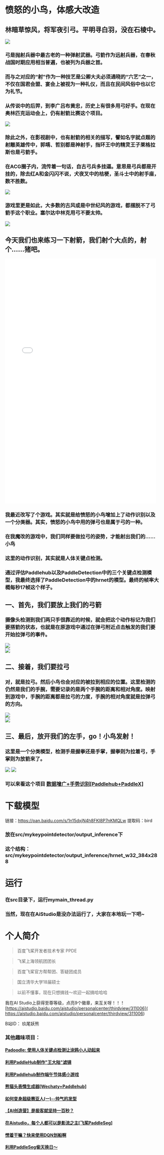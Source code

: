 # 愤怒的小鸟，体感大改造

## 林暗草惊风，将军夜引弓。平明寻白羽，没在石棱中。
![](https://ai-studio-static-online.cdn.bcebos.com/7816fb95d7c24e03aca1a4ede4d34e055c864ddd400f4b939ae038c9a169e607)

### 弓是抛射兵器中最古老的一种弹射武器。弓箭作为远射兵器，在春秋战国时期应用相当普遍，也被列为兵器之首。
### 而与之对应的“射”作为一种技艺是公卿大夫必须通晓的“六艺”之一，不仅在国君会盟、宴会上被视为一种礼仪，而且在民间风俗中也以它为礼节。

### 从传说中的后羿，到李广吕布黄忠，历史上有很多用弓好手。在现在奥林匹克运动会上，仍有射箭比赛这个项目。   
![](https://ai-studio-static-online.cdn.bcebos.com/3cb634495c8b4d8d97c4c08d001a0e664c44b97d192e49aeab3af2ab2bb5e9fa)   
### 除此之外，在影视剧中，也有射箭的相关的描写，譬如名字就点题的射雕英雄传中，郭靖、哲别都是神射手，指环王中的精灵王子莱格拉斯也是弓箭手。


### 在ACG圈子内，流传着一句话，自古弓兵多挂逼。意思是弓兵都是开挂的，除去红A和金闪闪不说，犬夜叉中的桔梗，圣斗士中的射手座，数不胜数。
![](https://ai-studio-static-online.cdn.bcebos.com/3583143bf8e346649939dd4f969da5b4939972fb6fbf45dba956d7220a1b89a3)

### 游戏里更是如此，大多数的古风或是中世纪风的游戏，都摆脱不了弓箭手这个职业。塞尔达中林克用弓不要太帅。
![](https://ai-studio-static-online.cdn.bcebos.com/5ec340c3ab964e88844424ac76b3426d54de87d1896a479fa1436d11e24313db)

## 今天我们也来练习一下射箭，我们射个大点的，射个......猪吧。
<iframe style="width:98%;height: 800px;" src="//player.bilibili.com/player.html?aid=251886520&bvid=BV1HY41147cB&cid=449098113&page=1" scrolling="no" border="0" frameborder="no" framespacing="0" allowfullscreen="true"> </iframe>

### 我最近改写了个游戏。其实就是给愤怒的小鸟增加上了动作识别以及一个分类器。其实，愤怒的小鸟中用的弹弓也是属于弓的一种。
### 在我魔改的游戏中，我们同样要做拉弓的姿势，才能射出我们的......小鸟

### 这里的动作识别，其实就是人体关键点检测。
### 通过评估Paddlehub以及PaddleDetection中的三个关键点检测模型，我最终选择了PaddleDetection中的hrnet的模型。最终的帧率大概每秒17帧这个样子。

## 一、首先，我们要放上我们的弓箭   
### 摄像头检测到我们两只手很靠近的时候，就会把这个动作标记为我们要搭箭的状态，也就是在原游戏中通过在弹弓附近点击触发的我们要开始拉弹弓的事件。
![](https://ai-studio-static-online.cdn.bcebos.com/dd85f49aed904ff49506518ba0355ef92a1e209fba5b4a9cb1de1ab64ca831e9)   
![](https://ai-studio-static-online.cdn.bcebos.com/6c5ccf2ba88e42cc86c104c898617b8adbbc2b20e554401d9d256b8e644052cf)   
## 二、接着，我们要拉弓   
### 对，就是拉弓。然后小鸟也会对应的被拉到相应的位置。这里检测的仍然是我们的手腕，需要记录的是两个手腕的距离和相对角度。映射到游戏中，手腕的距离都是拉弓的力度，手腕的相对角度就是拉弹弓的方向。   
![](https://ai-studio-static-online.cdn.bcebos.com/6a185ef58fa140e6b324a245b7f476371cfd6a3525c34e5e8212280934331f71)   
![](https://ai-studio-static-online.cdn.bcebos.com/08a4e81c10f1428c92a957917b76c24798511dc54f2d473ea72fbfdad5d64099)   
## 三、最后，放开我们的左手，go！小鸟发射！
### 这里是一个分类模型，检测手是握拳还是手掌，握拳则为拉着弓，手掌则为放箭来了。
![](https://ai-studio-static-online.cdn.bcebos.com/8e00535f39a940ae94303794135b188655c9f145dd13419784bb439901ff7133)
![](https://ai-studio-static-online.cdn.bcebos.com/b451524e18ef45acbfced6273b6bdebc2bc88270cf314da497bf9e79dee3e553)
### 可以来看这个项目 [数据增广+手势识别[Paddlehub+PaddleX]](https://aistudio.baidu.com/aistudio/projectdetail/1923744)

# 下载模型   
链接：https://pan.baidu.com/s/1n15dxjN4h8FKl8P7nKMQLw 
提取码：bird 
### 放在src/mykeypointdetector/output_inference下
### 这个结构：src/mykeypointdetector/output_inference/hrnet_w32_384x288

# 运行
### 在src目录下，运行mymain_thread.py
### 当然，现在在AiStudio是没办法运行了，大家在本地玩一下吧~

# 个人简介

> 百度飞桨开发者技术专家 PPDE

> 飞桨上海领航团团长

> 百度飞桨官方帮帮团、答疑团成员

> 国立清华大学18届硕士

> 以前不懂事，现在只想搞钱～欢迎一起搞哈哈哈

我在AI Studio上获得至尊等级，点亮9个徽章，来互关呀！！！<br>
[https://aistudio.baidu.com/aistudio/personalcenter/thirdview/311006]( https://aistudio.baidu.com/aistudio/personalcenter/thirdview/311006)

B站ID： 玖尾妖熊

### 其他趣味项目：  
#### [Padoodle: 使用人体关键点检测让涂鸦小人动起来](https://aistudio.baidu.com/aistudio/projectdetail/2498845)
#### [利用PaddleHub制作"王大陆"滤镜](https://aistudio.baidu.com/aistudio/projectdetail/2083416)
#### [利用Paddlehub制作端午节体感小游戏](https://aistudio.baidu.com/aistudio/projectdetail/2079016)
#### [熊猫头表情生成器[Wechaty+Paddlehub]](https://aistudio.baidu.com/aistudio/projectdetail/1869462)
#### [如何变身超级赛亚人(一)--帅气的发型](https://aistudio.baidu.com/aistudio/projectdetail/1180050)
#### [【AI创造营】是极客就坚持一百秒？](https://aistudio.baidu.com/aistudio/projectdetail/1609763)    
#### [在Aistudio，每个人都可以是影流之主[飞桨PaddleSeg]](https://aistudio.baidu.com/aistudio/projectdetail/1173812)       
#### [愣着干嘛？快来使用DQN划船啊](https://aistudio.baidu.com/aistudio/projectdetail/621831)    
#### [利用PaddleSeg偷天换日～](https://aistudio.baidu.com/aistudio/projectdetail/1403330)    
